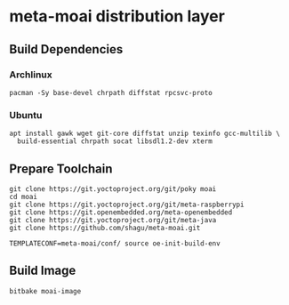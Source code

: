 # meta-moai distribution layer

## Build Dependencies

### Archlinux

    pacman -Sy base-devel chrpath diffstat rpcsvc-proto

### Ubuntu

    apt install gawk wget git-core diffstat unzip texinfo gcc-multilib \
      build-essential chrpath socat libsdl1.2-dev xterm

## Prepare Toolchain

    git clone https://git.yoctoproject.org/git/poky moai
    cd moai
    git clone https://git.yoctoproject.org/git/meta-raspberrypi
    git clone https://git.openembedded.org/meta-openembedded
    git clone https://git.yoctoproject.org/git/meta-java
    git clone https://github.com/shagu/meta-moai.git

    TEMPLATECONF=meta-moai/conf/ source oe-init-build-env

## Build Image

    bitbake moai-image
